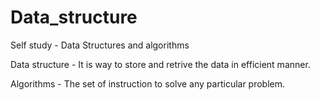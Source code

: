 # Data_structure
Self study - Data Structures and algorithms

Data structure - It is way to store and retrive the data in efficient manner.

Algorithms - The set of instruction to solve any particular problem.
